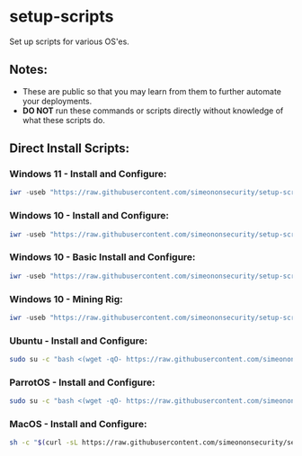 # setup-scripts
Set up scripts for various OS'es.

## Notes: 
- These are public so that you may learn from them to further automate your deployments.
- **DO NOT** run these commands or scripts directly without knowledge of what these scripts do.

## Direct Install Scripts:
### Windows 11 - Install and Configure:
```powershell
iwr -useb "https://raw.githubusercontent.com/simeononsecurity/setup-scripts/main/windows11.ps1" | iex
```

### Windows 10 - Install and Configure:
```powershell
iwr -useb "https://raw.githubusercontent.com/simeononsecurity/setup-scripts/main/windows10.ps1" | iex
```

### Windows 10 - Basic Install and Configure:
```powershell
iwr -useb "https://raw.githubusercontent.com/simeononsecurity/setup-scripts/main/windows10-basic.ps1" | iex
```

### Windows 10 - Mining Rig:
```powershell
iwr -useb "https://raw.githubusercontent.com/simeononsecurity/setup-scripts/main/windows10-miningrig.ps1" | iex
```

### Ubuntu - Install and Configure:
```bash
sudo su -c "bash <(wget -qO- https://raw.githubusercontent.com/simeononsecurity/setup-scripts/main/ubuntu.sh)" root
```

### ParrotOS - Install and Configure:
```bash
sudo su -c "bash <(wget -qO- https://raw.githubusercontent.com/simeononsecurity/setup-scripts/main/parrot.sh)" root
```

### MacOS - Install and Configure:
```bash
sh -c "$(curl -sL https://raw.githubusercontent.com/simeononsecurity/setup-scripts/main/macos.sh)"
```
